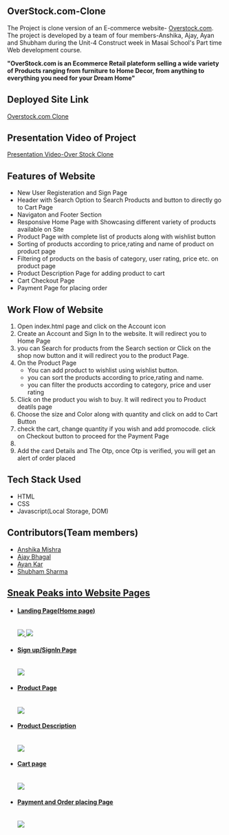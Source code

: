 <h2>OverStock.com-Clone</h2>

<p>The Project is clone version of an E-commerce website- <a href="Overstock.com">Overstock.com</a>. The project is developed by a team of four members-Anshika, Ajay, Ayan and Shubham during the Unit-4 Construct week in Masai School's Part time Web development course.</p>

<b>"OverStock.com is an Ecommerce Retail plateform selling a wide variety of Products ranging from furniture to Home Decor, from anything to everything you need for your Dream Home"</b>


<h2>Deployed Site Link</h2>
<a href="Overstock.com">Overstock.com Clone</a>

<h2>Presentation Video of Project</h2>
<a href="Overstock.com">Presentation Video-Over Stock Clone</a>

<h2>Features of Website</h2>
<ul>
<li>New User Registeration and Sign Page</li>
<li>Header with Search Option to Search Products and button to directly go to Cart Page</li>
<li>Navigaton and Footer Section </li>
<li>Responsive Home Page with Showcasing different variety of products available on Site </li>
<li>Product Page with complete list of products along with wishlist button</li>
<li> Sorting of products according to price,rating and name of product on product page </li>
<li> Filtering of products on the basis of category, user rating, price etc. on product page </li>
<li>Product Description Page for adding product to cart</li>
<li>Cart Checkout Page</li>
<li>Payment Page for placing order</li>
</ul>


<h2>Work Flow of Website</h2>

<ol><li>Open index.html page and click on the Account icon</li>
<li>Create an Account and Sign In to the website. It will redirect you to Home Page</li>
<li> you can Search for products from the Search section or Click on the shop now button and it will redirect you to the product Page.</li>
<li>On the Product Page<ul><li>You can add product to wishlist using wishlist button.</li>
<li>you can sort the products according to price,rating and name.</li>
<li>you can filter the products according to category, price and user rating</li></ul></li>
<li>Click on the product you wish to buy. It will redirect you to Product deatils page</li>
<li>Choose the size and Color along with quantity and click on add to Cart Button</li>
<li>check the cart, change quantity if you wish and add promocode. click on Checkout button to proceed for the Payment Page<li>
<li>Add the card Details and The Otp, once Otp is verified, you will get an alert of order placed</li></ol>





<h2>Tech Stack Used</h2>
<ul>
<li>HTML</li>
<li>CSS</li>
<li>Javascript(Local Storage, DOM)</li>
</ul>

<h2>Contributors(Team members)</h2>
<ul>
<li><a href="https://github.com/anshika1297">Anshika Mishra</li>
<li><a href="https://github.com/Ajay-bhagal">Ajay Bhagal</li>
<li><a href="https://github.com/Ayankar84">Ayan Kar</li>
<li><a href="https://github.com/shubhamsharma2820">Shubham Sharma</li>
</ul>

<h2>Sneak Peaks into Website Pages</h2>
<ul><li><h4>Landing Page(Home page)</h4> <br>
<img src="https://miro.medium.com/max/720/1*9SI7XrHxYKOv4W9LZ27WbQ.webp">
<img src="https://miro.medium.com/max/720/1*fDXxfmII8V1tHASF6XQ5Ig.webp"></li>


<li><h4>Sign up/SignIn Page</h4> <br>
<img src="https://miro.medium.com/max/720/1*_jtnBeT7oRCcl0MGqlqezg.webp"></li>
<li><h4>Product Page</h4> <br>
<img src="https://miro.medium.com/max/720/1*jkGfBPCHoV8abVaZWvkEUA.webp"></li>
<li><h4>Product Description</h4> <br>
<img src="https://miro.medium.com/max/720/1*ytHenFNneqAP-TkYRqyjWA.webp"></li>
<li><h4>Cart page</h4> <br>
<img src="https://miro.medium.com/max/720/1*EJk3yejsSKZDrE9jjZvinQ.webp"></li>
<li><h4>Payment and Order placing Page</h4> <br>
<img src="https://miro.medium.com/max/720/1*UbXI9qGQw8mjeQnQ9TmwUA.webp"></li>
</ul>
